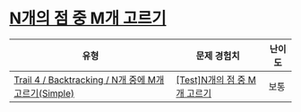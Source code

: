 # [N개의 점 중 M개 고르기](https://www.codetree.ai/trails/complete/curated-cards/test-choose-m-out-of-n-points)

|유형|문제 경험치|난이도|
|---|---|---|
|[Trail 4 / Backtracking / N개 중에 M개 고르기(Simple)](https://www.codetree.ai/trail-info/intermediate-low/)|[[Test]N개의 점 중 M개 고르기](https://www.codetree.ai/trails/complete/curated-cards/test-choose-m-out-of-n-points/)|보통|

